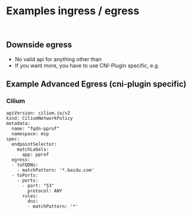 # Examples ingress / egress 

```


```

## Downside egress 

  * No valid api for anything other than 
  * If you want more, you have to use CNI-Plugin specific, e.g. 

## Example Advanced Egress (cni-plugin specific) 

### Cilium

```
apiVersion: cilium.io/v2
kind: CiliumNetworkPolicy
metadata:
  name: "fqdn-pprof"
  namespace: msp
spec:
  endpointSelector:
    matchLabels:
      app: pprof
  egress:
  - toFQDNs:
    - matchPattern: '*.baidu.com'
  - toPorts:
    - ports:
      - port: "53"
        protocol: ANY
      rules:
        dns:
        - matchPattern: '*'
```

